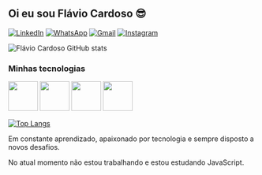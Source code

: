 ## Oi eu sou **Flávio Cardoso** 😎

[![LinkedIn](https://img.shields.io/badge/LinkedIn-0077B5?style=for-the-badge&logo=linkedin&logoColor=white)](https://www.linkedin.com/in/fl%C3%A1viocardosodf/)
[![WhatsApp](https://img.shields.io/badge/WhatsApp-25D366?style=for-the-badge&logo=whatsapp&logoColor=white)](https://wa.me/5561998381399?text=Oi%2C+Eu+sou+o+Fl%C3%A1vio+Cardoso)
[![Gmail](https://img.shields.io/badge/Gmail-D14836?style=for-the-badge&logo=gmail&logoColor=white)](flaviocardosodf@gmail.com)
[![Instagram](https://img.shields.io/badge/Instagram-E4405F?style=for-the-badge&logo=instagram&logoColor=white)](https://www.instagram.com/flaviocardosodf/)


![Flávio Cardoso GitHub stats](https://github-readme-stats.vercel.app/api?username=flaviocardosodf&show_icons=true&theme=dracula)

### Minhas tecnologias
<div>
  
  
  <img src="https://cdn.jsdelivr.net/gh/devicons/devicon/icons/html5/html5-plain-wordmark.svg" width="60" />
  <img src="https://cdn.jsdelivr.net/gh/devicons/devicon/icons/css3/css3-plain-wordmark.svg" width="60" />     
  <img src="https://cdn.jsdelivr.net/gh/devicons/devicon/icons/javascript/javascript-original.svg" width="60" />
  <img src="https://cdn.jsdelivr.net/gh/devicons/devicon/icons/figma/figma-original.svg" width="60" />
          
          
</div>

[![Top Langs](https://github-readme-stats.vercel.app/api/top-langs/?username=flaviocardosodf&layout=compact)](https://github.com/flaviocardosodf/github-readme-stats)

Em constante aprendizado, apaixonado por tecnologia e sempre disposto a novos desafios. 

No atual momento não estou trabalhando e estou estudando JavaScript.
